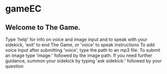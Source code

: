 # gameEC

## Welcome to The Game.
Type 'help' for info on voice and image input and to speak with your sidekick, 'exit' to end The Game, or 'voice' to speak instructions
To add voice input after submitting 'voice', type the path to an mp3 file. To submit an image type 'image:' followed by the image path. If you need further guidance, summon your sidekick by typing 'ask sidekick:' followed by your question